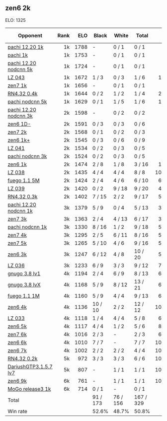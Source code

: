 ## zen6 2k ##

ELO: 1325

Opponent | Rank | ELO | Black | White | Total | Win rate
---------|-----:|----:|-------|-------|-------|-------:
[pachi 12.20 1k](pachi%2012.20%201k.md) | 1k | 1788 | - | 0 / 1 | 0 / 1 | 0.0%
[pachi 1k](pachi%201k.md) | 1k | 1753 | - | 0 / 1 | 0 / 1 | 0.0%
[pachi 12.20 nodcnn 5k](pachi%2012.20%20nodcnn%205k.md) | 1k | 1724 | - | 0 / 1 | 0 / 1 | 0.0%
[LZ 043](LZ%20043.md) | 1k | 1672 | 1 / 3 | 0 / 3 | 1 / 6 | 16.7%
[zen7 1k](zen7%201k.md) | 1k | 1656 | - | 0 / 1 | 0 / 1 | 0.0%
[RN4.32 0.4k](RN4.32%200.4k.md) | 1k | 1644 | 0 / 2 | 1 / 2 | 1 / 4 | 25.0%
[pachi nodcnn 5k](pachi%20nodcnn%205k.md) | 1k | 1629 | 0 / 1 | 1 / 5 | 1 / 6 | 16.7%
[pachi 12.20 nodcnn 3k](pachi%2012.20%20nodcnn%203k.md) | 2k | 1598 | - | 0 / 2 | 0 / 2 | 0.0%
[zen6 1D-](zen6%201D-.md) | 2k | 1591 | 0 / 3 | 0 / 3 | 0 / 6 | 0.0%
[zen7 2k](zen7%202k.md) | 2k | 1568 | 0 / 1 | 0 / 2 | 0 / 3 | 0.0%
[zen6 1k+](zen6%201k+.md) | 2k | 1545 | 0 / 3 | 0 / 6 | 0 / 9 | 0.0%
[LZ 041](LZ%20041.md) | 2k | 1534 | 0 / 2 | 0 / 3 | 0 / 5 | 0.0%
[pachi nodcnn 3k](pachi%20nodcnn%203k.md) | 2k | 1524 | 0 / 2 | 0 / 3 | 0 / 5 | 0.0%
[zen6 1k](zen6%201k.md) | 2k | 1474 | 2 / 8 | 1 / 8 | 3 / 16 | 18.8%
[LZ 038](LZ%20038.md) | 2k | 1435 | 4 / 4 | 4 / 4 | 8 / 8 | 100.0%
[fuego 1.1 5M](fuego%201.1%205M.md) | 2k | 1424 | 2 / 4 | 4 / 6 | 6 / 10 | 60.0%
[LZ 039](LZ%20039.md) | 2k | 1420 | 0 / 2 | 9 / 18 | 9 / 20 | 45.0%
[RN4.32 0.3k](RN4.32%200.3k.md) | 2k | 1402 | 7 / 15 | 2 / 2 | 9 / 17 | 52.9%
[pachi 12.20 nodcnn 1k](pachi%2012.20%20nodcnn%201k.md) | 3k | 1379 | 5 / 9 | 0 / 4 | 5 / 13 | 38.5%
[zen7 3k](zen7%203k.md) | 3k | 1363 | 2 / 4 | 4 / 13 | 6 / 17 | 35.3%
[pachi nodcnn 1k](pachi%20nodcnn%201k.md) | 3k | 1330 | 8 / 16 | 1 / 2 | 9 / 18 | 50.0%
[zen7 4k](zen7%204k.md) | 3k | 1295 | 2 / 5 | 6 / 11 | 8 / 16 | 50.0%
[zen7 5k](zen7%205k.md) | 3k | 1265 | 5 / 10 | 4 / 6 | 9 / 16 | 56.3%
[zen6 3k](zen6%203k.md) | 3k | 1247 | 6 / 12 | 4 / 8 | 10 / 20 | 50.0%
[LZ 036](LZ%20036.md) | 3k | 1233 | 6 / 9 | 3 / 3 | 9 / 12 | 75.0%
[gnugo 3.8 lv1](gnugo%203.8%20lv1.md) | 4k | 1194 | 2 / 4 | 6 / 9 | 8 / 13 | 61.5%
[gnugo 3.8 lvX](gnugo%203.8%20lvX.md) | 4k | 1168 | 5 / 9 | 8 / 12 | 13 / 21 | 61.9%
[fuego 1.1 1M](fuego%201.1%201M.md) | 4k | 1160 | 5 / 9 | 4 / 4 | 9 / 13 | 69.2%
[zen6 4k](zen6%204k.md) | 4k | 1136 | 10 / 10 | 2 / 2 | 12 / 12 | 100.0%
[LZ 033](LZ%20033.md) | 4k | 1118 | 1 / 4 | 4 / 4 | 5 / 8 | 62.5%
[zen6 5k](zen6%205k.md) | 4k | 1117 | 4 / 4 | 1 / 2 | 5 / 6 | 83.3%
[zen7 6k](zen7%206k.md) | 4k | 1016 | 2 / 3 | - | 2 / 3 | 66.7%
[zen6 6k](zen6%206k.md) | 4k | 1010 | 7 / 7 | - | 7 / 7 | 100.0%
[zen6 7k](zen6%207k.md) | 4k | 1002 | 2 / 2 | 2 / 2 | 4 / 4 | 100.0%
[RN4.32 0.2k](RN4.32%200.2k.md) | 5k | 972 | 3 / 3 | 3 / 3 | 6 / 6 | 100.0%
[DariushGTP3.1.5.7 lv7](DariushGTP3.1.5.7%20lv7.md) | 5k | 807 | - | 1 / 1 | 1 / 1 | 100.0%
[zen6 9k](zen6%209k.md) | 6k | 761 | - | 1 / 1 | 1 / 1 | 100.0%
[MoGo release3 1k](MoGo%20release3%201k.md) | 6k | 714 | 0 / 1 | - | 0 / 1 | 0.0%
Total | | | 91 / 173 | 76 / 156 | 167 / 329 | 
Win rate| | | 52.6% | 48.7% | 50.8% | 
